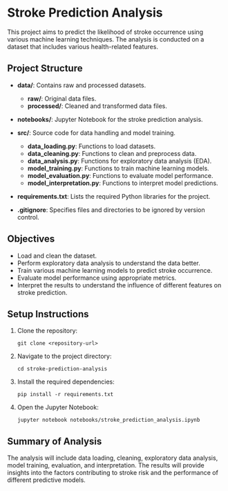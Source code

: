# Stroke Prediction Analysis

This project aims to predict the likelihood of stroke occurrence using various machine learning techniques. The analysis is conducted on a dataset that includes various health-related features.

## Project Structure

- **data/**: Contains raw and processed datasets.
  - **raw/**: Original data files.
  - **processed/**: Cleaned and transformed data files.
  
- **notebooks/**: Jupyter Notebook for the stroke prediction analysis.
  
- **src/**: Source code for data handling and model training.
  - **data_loading.py**: Functions to load datasets.
  - **data_cleaning.py**: Functions to clean and preprocess data.
  - **data_analysis.py**: Functions for exploratory data analysis (EDA).
  - **model_training.py**: Functions to train machine learning models.
  - **model_evaluation.py**: Functions to evaluate model performance.
  - **model_interpretation.py**: Functions to interpret model predictions.

- **requirements.txt**: Lists the required Python libraries for the project.

- **.gitignore**: Specifies files and directories to be ignored by version control.

## Objectives

- Load and clean the dataset.
- Perform exploratory data analysis to understand the data better.
- Train various machine learning models to predict stroke occurrence.
- Evaluate model performance using appropriate metrics.
- Interpret the results to understand the influence of different features on stroke prediction.

## Setup Instructions

1. Clone the repository:
   ```
   git clone <repository-url>
   ```

2. Navigate to the project directory:
   ```
   cd stroke-prediction-analysis
   ```

3. Install the required dependencies:
   ```
   pip install -r requirements.txt
   ```

4. Open the Jupyter Notebook:
   ```
   jupyter notebook notebooks/stroke_prediction_analysis.ipynb
   ```

## Summary of Analysis

The analysis will include data loading, cleaning, exploratory data analysis, model training, evaluation, and interpretation. The results will provide insights into the factors contributing to stroke risk and the performance of different predictive models.